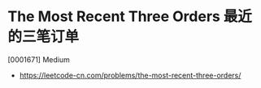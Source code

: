 # The Most Recent Three Orders 最近的三笔订单

[0001671] Medium

- https://leetcode-cn.com/problems/the-most-recent-three-orders/
